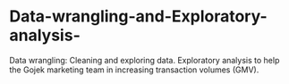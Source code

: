 # Data-wrangling-and-Exploratory-analysis-
Data wrangling: Cleaning and exploring data. Exploratory analysis to help the Gojek marketing team in increasing transaction volumes (GMV).
